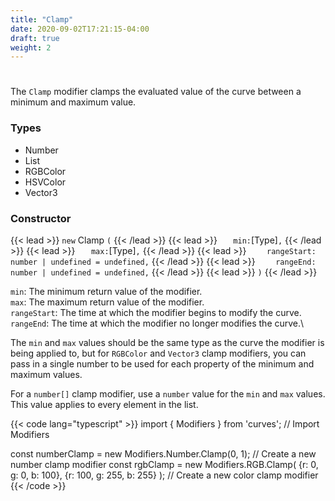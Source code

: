 ```yaml
---
title: "Clamp"
date: 2020-09-02T17:21:15-04:00
draft: true
weight: 2
---
```

#

The `Clamp` modifier clamps the evaluated value of the curve between a minimum and maximum value.

### Types
* Number
* List
* RGBColor
* HSVColor
* Vector3

### Constructor

{{< lead >}} `new` Clamp `(` {{< /lead >}}
{{< lead >}} `    min: `[Type]`,` {{< /lead >}}
{{< lead >}} `    max: `[Type]`,` {{< /lead >}}
{{< lead >}} `    rangeStart: number | undefined = undefined,` {{< /lead >}}
{{< lead >}} `    rangeEnd: number | undefined = undefined,` {{< /lead >}}
{{< lead >}} `)` {{< /lead >}}

`min`: The minimum return value of the modifier.\
`max`: The maximum return value of the modifier.\
`rangeStart`: The time at which the modifier begins to modify the curve.\
`rangeEnd`: The time at which the modifier no longer modifies the curve.\

The `min` and `max` values should be the same type as the curve the modifier is being applied to, but for `RGBColor` and `Vector3` clamp modifiers, you can pass in a single number to be used for each property of the minimum and maximum values.

For a `number[]` clamp modifier, use a `number` value for the `min` and `max` values. This value applies to every element in the list.

{{< code lang="typescript" >}}
import { Modifiers } from 'curves'; // Import Modifiers

const numberClamp = new Modifiers.Number.Clamp(0, 1); // Create a new number clamp modifier
const rgbClamp = new Modifiers.RGB.Clamp(
    {r: 0, g: 0, b: 100},
    {r: 100, g: 255, b: 255}
); // Create a new color clamp modifier
{{< /code >}}